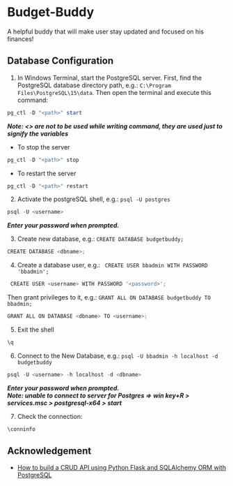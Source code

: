 # Budget-Buddy
A helpful buddy that will make user stay updated and focused on his finances!

## Database Configuration

1. In Windows Terminal, start the PostgreSQL server. First, find the PostgreSQL database directory path, e.g.: `C:\Program Files\PostgreSQL\15\data`. Then open the terminal and execute this command:
```powershell
pg_ctl -D "<path>" start
```
***Note: <> are not to be used while writing command, they are used just to signify the variables***
* To stop the server
```powershell
pg_ctl -D "<path>" stop
```
* To restart the server
```powershell
pg_ctl -D "<path>" restart
```

2. Activate the postgreSQL shell, e.g.: `psql -U postgres`
```powershell
psql -U <username>
```
***Enter your password when prompted.***

3. Create new database, e.g.:  `CREATE DATABASE budgetbuddy;`
```powershell
CREATE DATABASE <dbname>;
```

4. Create a database user, e.g.: ` CREATE USER bbadmin WITH PASSWORD 'bbadmin';` 
```powershell
 CREATE USER <username> WITH PASSWORD '<password>';
```
Then grant privileges to it, e.g.: `GRANT ALL ON DATABASE budgetbuddy TO bbadmin;`
```powershell
GRANT ALL ON DATABASE <dbname> TO <username>;
```

5. Exit the shell
```powershell
\q
```

6. Connect to the New Database, e.g.: `psql -U bbadmin -h localhost -d budgetbuddy`
```powershell
psql -U <username> -h localhost -d <dbname>
```
***Enter your password when prompted.*** \
***Note: unable to connect to server for Postgres =>***
***win key+R > services.msc > postgresql-x64 > start***

7. Check the connection:
```powershell
\conninfo
```

## Acknowledgement
- [How to build a CRUD API using Python Flask and SQLAlchemy ORM with PostgreSQL](https://medium.com/@yahiaqous/how-to-build-a-crud-api-using-python-flask-and-sqlalchemy-orm-with-postgresql-7869517f8930)